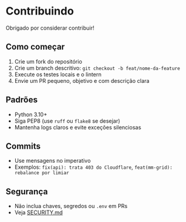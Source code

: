 # Contribuindo

Obrigado por considerar contribuir!

## Como começar
1. Crie um fork do repositório
2. Crie um branch descritivo: `git checkout -b feat/nome-da-feature`
3. Execute os testes locais e o lintern
4. Envie um PR pequeno, objetivo e com descrição clara

## Padrões
- Python 3.10+
- Siga PEP8 (use `ruff` ou `flake8` se desejar)
- Mantenha logs claros e evite exceções silenciosas

## Commits
- Use mensagens no imperativo
- Exemplos: `fix(api): trata 403 do Cloudflare`, `feat(mm-grid): rebalance por limiar`

## Segurança
- Não inclua chaves, segredos ou `.env` em PRs
- Veja [SECURITY.md](SECURITY.md)